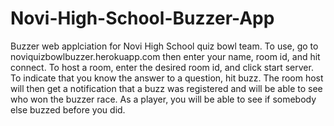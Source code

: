 # Novi-High-School-Buzzer-App
Buzzer web applciation for Novi High School quiz bowl team. To use, go to noviquizbowlbuzzer.herokuapp.com then enter your name, room id, and hit connect. To host a room, enter the desired room id, and click start server. To indicate that you know the answer to a question, hit buzz. The room host will then get a notification that a buzz was registered and will be able to see who won the buzzer race. As a player, you will be able to see if somebody else buzzed before you did.
